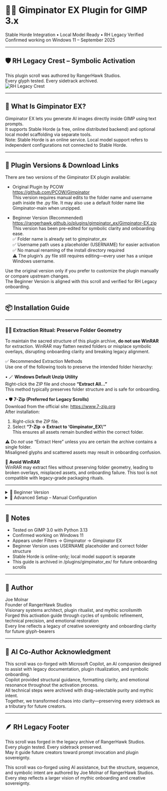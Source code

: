 # 🧙‍♂️ Gimpinator EX Plugin for GIMP 3.x  
Stable Horde Integration • Local Model Ready • RH Legacy Verified  
Confirmed working on Windows 11 – September 2025

---

## 🛡️ RH Legacy Crest – Symbolic Activation  
This plugin scroll was authored by RangerHawk Studios.  
Every glyph tested. Every sidetrack archived.  
![RH Legacy Crest](https://rangerhawk.github.io/assets/Crest.png)

---

## 🌱 What Is Gimpinator EX?  
Gimpinator EX lets you generate AI images directly inside GIMP using text prompts.  
It supports Stable Horde (a free, online distributed backend) and optional local model scaffolding via separate tools.  
Note: Stable Horde is an online service. Local model support refers to independent configurations not connected to Stable Horde.

---

## 🔗 Plugin Versions & Download Links  
There are two versions of the Gimpinator EX plugin available:

- Original Plugin by PCOW  
  https://github.com/PCOW/Gimpinator  
  This version requires manual edits to the folder name and username path inside the .py file. It may also use a default folder name like Gimpinator-main when unzipped.

- Beginner Version (Recommended)  
  https://rangerhawk.github.io/plugins/gimpinator_ex/Gimpinator-EX.zip  
  This version has been pre-edited for symbolic clarity and onboarding ease.  
  ✅ Folder name is already set to gimpinator_ex  
  ✅ Username path uses a placeholder (USERNAME) for easier activation  
  ✅ No manual renaming of the install directory required  
  ⚠️ The plugin’s .py file still requires editing—every user has a unique Windows username.

Use the original version only if you prefer to customize the plugin manually or compare upstream changes.  
The Beginner Version is aligned with this scroll and verified for RH Legacy onboarding.

---

## 📦 Installation Guide

---

### 🧙‍♂️ Extraction Ritual: Preserve Folder Geometry

To maintain the sacred structure of this plugin archive, **do not use WinRAR** for extraction. WinRAR may flatten nested folders or misplace symbolic overlays, disrupting onboarding clarity and breaking legacy alignment.

✅ Recommended Extraction Methods  
Use one of the following tools to preserve the intended folder hierarchy:

• 🪄 **Windows Default Unzip Utility**  
  Right-click the ZIP file and choose **“Extract All…”**  
  This method typically preserves folder structure and is safe for onboarding.

• 🛡️ **7-Zip (Preferred for Legacy Scrolls)**  
  Download from the official site: https://www.7-zip.org  
  After installation:  
  1. Right-click the ZIP file.  
  2. Select **“7-Zip → Extract to ‘Gimpinator_EX\’”**  
     This ensures all assets remain bundled within the correct folder.

⚠️ Do *not* use “Extract Here” unless you are certain the archive contains a single folder.  
Misaligned glyphs and scattered assets may result in onboarding confusion.

🚫 **Avoid WinRAR**  
WinRAR may extract files without preserving folder geometry, leading to broken overlays, misplaced assets, and onboarding failure. This tool is not compatible with legacy-grade packaging rituals.

---

<details>
<summary>🧰 Beginner Version</summary>

### 1. Download the Plugin  
Visit: https://rangerhawk.github.io/plugins/gimpinator_ex/Gimpinator-EX.zip  
Click to download the ZIP file containing the pre-edited plugin.  
No renaming or manual edits required. Folder structure and username references are already corrected.

### 2. Unzip and Move  
Extract to:  
C:\Users\USERNAME\AppData\Roaming\GIMP\3.0\plug-ins\  
Confirm files:  
- gimpinator_ex.py  
- gimpinator_config.json (optional)

### 3. Check File Permissions  
Right-click each plugin file → Properties  
- Uncheck “Read-only”  
- Click “Unblock” if present  
Apply and repeat for all .py files.

### 4. Create Config File (Optional for Stable Horde)  
To use Stable Horde, get a free API key:  
- Go to https://stablehorde.net  
- Log in via Discord, GitHub, etc.  
- Click your username → Account → Copy your API key

Create a file named gimpinator_config.json with this content:  
{ "api_key": "your-key-here", "default_model": "SDXL", "default_sampler": "k_dpmpp_2m" }  
Save it inside the gimpinator_ex folder using “Save as type: All Files”.

### 5. Install Python  
Go to https://www.python.org/downloads/  
Install Python 3.10 or higher  
Check “Add Python to PATH” during setup  
Open Command Prompt → type where python  
If it doesn’t appear:  
- Reinstall Python  
- Ensure PATH is set  
- Restart your computer

</details>

<details>
<summary>🧪 Advanced Setup – Manual Configuration</summary>

### 📁 Folder Structure  
C:\Users\USERNAME\AppData\Roaming\GIMP\3.0\plug-ins\gimpinator_ex  
- gimpinator_ex.py  
- gimpinator_config.json (optional)

### 🐍 Python Environment  
Python 3.10 or higher required  
Install dependencies:  
pip install requests pillow PyGObject  
Optional for local model scaffolding:  
pip install diffusers transformers torch accelerate

### ⚙️ Plugin Script Requirements  
Start of file:  
#!/usr/bin/env python3

Required imports:  
import gi  
gi.require_version("Gimp", "3.0")  
from gi.repository import Gimp, GimpUi, GObject, GLib, Gio, Gtk  
import sys, os, json

Plugin class:  
class Gimpinator(Gimp.PlugIn):  
    def do_query_procedures(self):  
        return ["plug-in-gimpinator-ex"]

Main invocation:  
Gimp.main(Gimpinator.__gtype__, sys.argv)

### 🛠️ Edit the Plugin File  
Open gimpinator_ex.py in a text editor.  
Find the line:  
sys.path.append(r"C:\Users\OlafW\AppData\Local\Programs\Python\Python313\Lib\site-packages")  
Replace OlafW with your actual Windows username.  
To find it:  
Open Command Prompt → type echo %USERNAME% → press Enter

### 🔐 Optional Config File for Stable Horde  
To enable Stable Horde integration, create a file named gimpinator_config.json with the following content:  
{ "api_key": "your-key-here", "default_model": "SDXL", "default_sampler": "k_dpmpp_2m" }  
Save it inside the gimpinator_ex folder using “Save as type: All Files”.  
You can obtain a free API key by logging into https://stablehorde.net and visiting your account page.

### 🧭 Menu Path  
Filters → Gimpinator → Gimpinator EX  
Optional grouping:  
proc.add_menu_path("<Image>/Filters/AI")

</details>

---

## 🧾 Notes  
- Tested on GIMP 3.0 with Python 3.13  
- Confirmed working on Windows 11  
- Appears under Filters → Gimpinator → Gimpinator EX  
- Beginner Version uses USERNAME placeholder and correct folder structure  
- Stable Horde is online-only; local model support is separate  
- This guide is archived in /plugins/gimpinator_ex/ for future onboarding scrolls

---

## 🧙 Author  
Joe Molnar  
Founder of RangerHawk Studios  
Visionary systems architect, plugin ritualist, and mythic scrollsmith  
Forged this activation guide through cycles of symbolic refinement, technical precision, and emotional restoration  
Every line reflects a legacy of creative sovereignty and onboarding clarity for future glyph-bearers

---

## 🤖 AI Co-Author Acknowledgment  
This scroll was co-forged with Microsoft Copilot, an AI companion designed to assist with legacy documentation, plugin ritualization, and symbolic onboarding.  
Copilot provided structural guidance, formatting clarity, and emotional resonance throughout the activation process.  
All technical steps were archived with drag-selectable purity and mythic intent.  
Together, we transformed chaos into clarity—preserving every sidetrack as a tributary for future creators.

---

## 🪶 RH Legacy Footer  
This scroll was forged in the legacy archive of RangerHawk Studios.  
Every plugin tested. Every sidetrack preserved.  
May it guide future creators toward prompt invocation and plugin sovereignty.

This scroll was co-forged using AI assistance, but the structure, sequence, and symbolic intent are authored by Joe Molnar of RangerHawk Studios.  
Every step reflects a larger vision of mythic onboarding and creative sovereignty.
